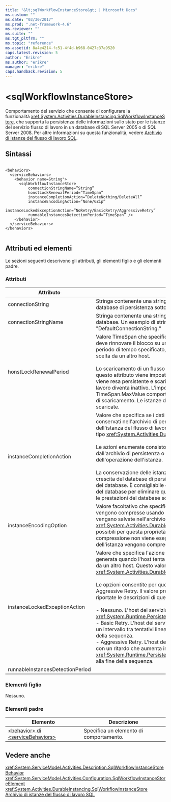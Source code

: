 ```yaml
---
title: "&lt;sqlWorkflowInstanceStore&gt; | Microsoft Docs"
ms.custom: ""
ms.date: "03/30/2017"
ms.prod: ".net-framework-4.6"
ms.reviewer: ""
ms.suite: ""
ms.tgt_pltfrm: ""
ms.topic: "reference"
ms.assetid: 8a4e4214-fc51-4f4d-b968-0427c37a9520
caps.latest.revision: 5
author: "Erikre"
ms.author: "erikre"
manager: "erikre"
caps.handback.revision: 5
---
```

# &lt;sqlWorkflowInstanceStore&gt;
Comportamento del servizio che consente di configurare la funzionalità <xref:System.Activities.DurableInstancing.SqlWorkflowInstanceStore>, che supporta la persistenza delle informazioni sullo stato per le istanze del servizio flusso di lavoro in un database di SQL Server 2005 o di SQL Server 2008.  Per altre informazioni su questa funzionalità, vedere [Archivio di istanze del flusso di lavoro SQL](../../../../../docs/framework/windows-workflow-foundation//sql-workflow-instance-store.md).  
  
## Sintassi  
  
```  
  
<behaviors>  
  <serviceBehaviors>  
    <behavior name=String">  
      <sqlWorkflowInstanceStore   
          connectionStringName=”String”   
          honstLockRenewalPeriod=”TimeSpan”  
          instanceCompletionAction=”DeleteNothing/DeleteAll”  
          instanceEncodingAction=”None/GZip”  
          instanceLockedExceptionAction=”NoRetry/BasicRetry/AggressiveRetry”  
          runnableInstancesDetectionPeriod=”TimeSpan” />  
    </behavior>  
  </serviceBehaviors>  
</behaviors>  
  
```  
  
## Attributi ed elementi  
 Le sezioni seguenti descrivono gli attributi, gli elementi figlio e gli elementi padre.  
  
### Attributi  
  
|Attributo|Descrizione|  
|---------------|-----------------|  
|connectionString|Stringa contenente una stringa di connessione usata per connettersi a un database di persistenza sottostante.|  
|connectionStringName|Stringa contenente una stringa di connessione denominata per il server database.  Un esempio di stringa di connessione denominata è "DefaultConnectionString."|  
|honstLockRenewalPeriod|Valore TimeSpan che specifica il periodo di tempo entro il quale l'host deve rinnovare il blocco su un'istanza.  Se l'host non rinnova il blocco nel periodo di tempo specificato, l'istanza viene sbloccata e può essere scelta da un altro host.<br /><br /> Lo scaricamento di un flusso di lavoro lo rende anche persistente.  Se questo attributo viene impostato su zero, l'istanza del flusso di lavoro viene resa persistente e scaricata immediatamente dopo che il flusso di lavoro diventa inattivo.  L'impostazione di questo attributo su TimeSpan.MaxValue comporta in realtà la disabilitazione dell'operazione di scaricamento.  Le istanze del flusso di lavoro inattive non vengono mai scaricate.|  
|instanceCompletionAction|Valore che specifica se i dati dell'istanza del flusso di lavoro vengono conservati nell'archivio di persistenza in seguito al completamento dell'istanza del flusso di lavoro o se vengono eliminati.  Questo valore è di tipo <xref:System.Activities.DurableInstancing.InstanceCompletionAction>.<br /><br /> Le azioni enumerate consistono nell'eliminazione dei dati dell'istanza dall'archivio di persistenza o nella relativa conservazione al termine dell'operazione dell'istanza.<br /><br /> La conservazione delle istanze al completamento comporta la rapida crescita del database di persistenza e pertanto influisce sulle prestazioni del database.  È consigliabile configurare criteri di cancellazione dei dati del database per eliminare questi record periodicamente e garantire che le prestazioni del database soddisfino il livello di prestazioni richiesto.|  
|instanceEncodingOption|Valore facoltativo che specifica se le informazioni sullo stato dell'istanza vengono compresse usando l'algoritmo GZip prima che le informazioni vengano salvate nell'archivio di persistenza.  Questo valore è di tipo <xref:System.Activities.DurableInstancing.InstanceEncodingAction>.  I valori possibili per questa proprietà sono "None" per indicare che la compressione non viene eseguita e "GZip" che specifica che i dati dell'istanza vengono compressi usando l'algoritmo gzip.|  
|instanceLockedExceptionAction|Valore che specifica l'azione che si verifica in risposta a un'eccezione generata quando l'host tenta di bloccare un'istanza al momento bloccata da un altro host.  Questo valore è di tipo <xref:System.Activities.DurableInstancing.InstanceLockedExceptionAction>.<br /><br /> Le opzioni consentite per questo campo sono: None, Basic Retry e Aggressive Retry.  Il valore predefinito è None.  Nell'elenco seguente sono riportate le descrizioni di queste tre opzioni:<br /><br /> -   Nessuno.  L'host del servizio non tenta di bloccare l'istanza e passa <xref:System.Runtime.Persistence.InstanceLockedException> al chiamante.<br />-   Basic Retry.  L'host del servizio tenta di nuovo di bloccare l'istanza con un intervallo tra tentativi lineare e passa l'eccezione al chiamante alla fine della sequenza.<br />-   Aggressive Retry.  L'host del servizio tenta di nuovo di bloccare l'istanza con un ritardo che aumenta in modo esponenziale e passa <xref:System.Runtime.Persistence.InstanceLockedException> al chiamante alla fine della sequenza.|  
|runnableInstancesDetectionPeriod||  
  
### Elementi figlio  
 Nessuno.  
  
### Elementi padre  
  
|Elemento|Descrizione|  
|--------------|-----------------|  
|[\<behavior\> di \<serviceBehaviors\>](../../../../../docs/framework/configure-apps/file-schema/windows-workflow-foundation/behavior-of-servicebehaviors-of-workflow.md)|Specifica un elemento di comportamento.|  
  
## Vedere anche  
 <xref:System.ServiceModel.Activities.Description.SqlWorkflowInstanceStoreBehavior>   
 <xref:System.ServiceModel.Activities.Configuration.SqlWorkflowInstanceStoreElement>   
 <xref:System.Activities.DurableInstancing.SqlWorkflowInstanceStore>   
 [Archivio di istanze del flusso di lavoro SQL](../../../../../docs/framework/windows-workflow-foundation//sql-workflow-instance-store.md)